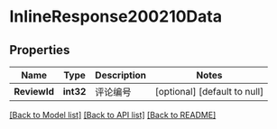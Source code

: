 # InlineResponse200210Data

## Properties
Name | Type | Description | Notes
------------ | ------------- | ------------- | -------------
**ReviewId** | **int32** | 评论编号 | [optional] [default to null]

[[Back to Model list]](../README.md#documentation-for-models) [[Back to API list]](../README.md#documentation-for-api-endpoints) [[Back to README]](../README.md)

